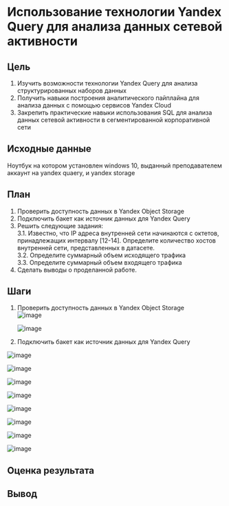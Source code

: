 # Использование технологии Yandex Query для анализа данных сетевой активности
## Цель
1. Изучить возможности технологии Yandex Query для анализа структурированных
наборов данных
2. Получить навыки построения аналитического пайплайна для анализа данных с
помощью сервисов Yandex Cloud
3. Закрепить практические навыки использования SQL для анализа данных сетевой
активности в сегментированной корпоративной сети

## Исходные данные
Ноутбук на котором установлен windows 10, выданный преподавателем аккаунт на yandex quaery, и yandex storage
## План
1. Проверить доступность данных в Yandex Object Storage
2.  Подключить бакет как источник данных для Yandex
Query
3. Решить следующие задания: <br>
  3.1. Известно, что IP адреса внутренней сети начинаются с октетов, принадлежащих
 интервалу [12-14]. Определите количество хостов внутренней сети,
 представленных в датасете. <br>
  3.2. Определите суммарный объем исходящего трафика <br>
  3.3. Определите суммарный объем входящего трафика <br>
4. Сделать выводы о проделанной работе.
## Шаги
1. Проверить доступность данных в Yandex Object Storage  <br>
     ![image](https://github.com/user-attachments/assets/0cbc3065-9685-43c6-983e-13ade7614f00)

   
   ![image](https://github.com/user-attachments/assets/53d2fee2-73a2-419e-bb6f-a02194cc12c2)


2. Подключить бакет как источник данных для Yandex
Query

![image](https://github.com/user-attachments/assets/3eab3d0c-48f9-4cc9-ae93-aac3447ff415)
 


![image](https://github.com/user-attachments/assets/26dd8490-0aca-4c53-a96b-2dda204303f7)

![image](https://github.com/user-attachments/assets/8af3bc1a-246f-45b5-932b-e88c2e5bf023)


![image](https://github.com/user-attachments/assets/60a05045-98d0-451e-a7b0-fe79066cd989)
 
![image](https://github.com/user-attachments/assets/3f977451-c91a-4bea-8bc6-9ae2f11d6475)

![image](https://github.com/user-attachments/assets/5b562a11-ca65-4dad-8de4-fa26d42ac154)

![image](https://github.com/user-attachments/assets/7876df8b-cfe5-4eb0-85ae-a1fb2176457a)

![image](https://github.com/user-attachments/assets/8d9831ca-5415-43a2-890f-c650e950cb1f)

## Оценка результата
## Вывод
